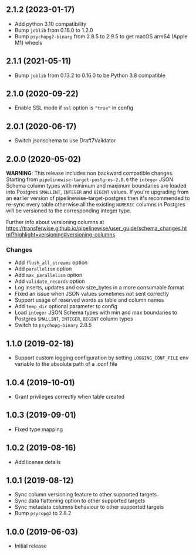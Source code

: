 2.1.2 (2023-01-17)
-------------------
- Add python 3.10 compatibility
- Bump `joblib` from 0.16.0 to 1.2.0
- Bump `psychopg2-binary` from 2.8.5 to 2.9.5 to get macOS arm64 (Apple M1) wheels

2.1.1 (2021-05-11)
-------------------
- Bump `joblib` from 0.13.2 to 0.16.0 to be Python 3.8 compatible


2.1.0 (2020-09-22)
-------------------

- Enable SSL mode if `ssl` option is `"true"` in config

2.0.1 (2020-06-17)
-------------------

- Switch jsonschema to use Draft7Validator

2.0.0 (2020-05-02)
-------------------

**WARNING**: This release includes non backward compatible changes.
Starting from `pipelinewise-target-postgres-2.0.0` the `integer` JSON Schema column types with minimum and maximum
boundaries are loaded into Postgres `SMALLINT`, `INTEGER` and `BIGINT` values. If you're upgrading from an
earlier version of pipelinewise-target-postgres then it's recommended to re-sync every table otherwise all the existing
`NUMERIC` columns in Postgres will be versioned to the corresponding integer type.

Further info about versioning columns at https://transferwise.github.io/pipelinewise/user_guide/schema_changes.html?highlight=versioning#versioning-columns

### Changes
- Add `flush_all_streams` option
- Add `parallelism` option
- Add `max_parallelism` option
- Add `validate_records` option
- Log inserts, updates and csv size_bytes in a more consumable format
- Fixed an issue when JSON values sometimes not sent correctly
- Support usage of reserved words as table and column names
- Add `temp_dir` optional parameter to config
- Load `integer` JSON Schema types with min and max boundaries to Postgres `SMALLINT`, `INTEGER`, `BIGINT` column types
- Switch to `psychopg-binary` 2.8.5

1.1.0 (2019-02-18)
-------------------

- Support custom logging configuration by setting `LOGGING_CONF_FILE` env variable to the absolute path of a .conf file

1.0.4 (2019-10-01)
-------------------

- Grant privileges correctly when table created

1.0.3 (2019-09-01)
-------------------

- Fixed type mapping

1.0.2 (2019-08-16)
-------------------

- Add license details

1.0.1 (2019-08-12)
-------------------

- Sync column versioning feature to other supported targets
- Sync data flattening option to other supported targets
- Sync metadata columns behaviour to other supported targets
- Bump `psycopg2` to 2.8.2

1.0.0 (2019-06-03)
-------------------

- Initial release
